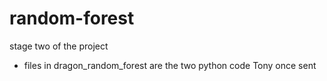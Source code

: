 # random-forest
stage two of the project

* files in dragon_random_forest are the two python code Tony once sent 
